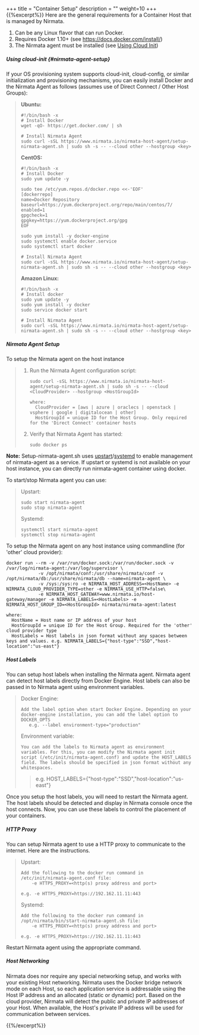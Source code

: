 +++
title = "Container Setup"
description = ""
weight=10
+++
{{%excerpt%}}
Here are the general requirements for a Container Host that is managed
by Nirmata.

 1.  Can be any Linux flavor that can run Docker.
 2.  Requires Docker 1.10+ (see <https://docs.docker.com/install/>)
 3.  The Nirmata agent must be installed (see [Using Cloud Init](/hostgroups/#nirmata-agent-setup))

##### Using cloud-init {#nirmata-agent-setup}

If your OS provisioning system supports cloud-init, cloud-config, or
similar initialization and provisioning mechanisms, you can easily
install Docker and the Nirmata Agent as follows (assumes use of Direct
Connect / Other Host Groups):

> **Ubuntu:**
>
> ``` {.sourceCode .bash}
> #!/bin/bash -x
> # Install Docker
> wget -qO- https://get.docker.com/ | sh
>
> # Install Nirmata Agent
> sudo curl -sSL https://www.nirmata.io/nirmata-host-agent/setup-nirmata-agent.sh | sudo sh -s -- --cloud other --hostgroup <key>
> ```
>
> **CentOS:**
>
> ``` {.sourceCode .bash}
> #!/bin/bash -x
> # Install Docker
> sudo yum update -y
>
> sudo tee /etc/yum.repos.d/docker.repo <<-'EOF'
> [dockerrepo]
> name=Docker Repository
> baseurl=https://yum.dockerproject.org/repo/main/centos/7/
> enabled=1
> gpgcheck=1
> gpgkey=https://yum.dockerproject.org/gpg
> EOF
>
> sudo yum install -y docker-engine
> sudo systemctl enable docker.service
> sudo systemctl start docker
>
> # Install Nirmata Agent
> sudo curl -sSL https://www.nirmata.io/nirmata-host-agent/setup-nirmata-agent.sh | sudo sh -s -- --cloud other --hostgroup <key>
> ```
>
> **Amazon Linux:**
>
> ``` {.sourceCode .bash}
> #!/bin/bash -x
> # Install docker
> sudo yum update -y
> sudo yum install -y docker
> sudo service docker start  
>
> # Install Nirmata Agent
> sudo curl -sSL https://www.nirmata.io/nirmata-host-agent/setup-nirmata-agent.sh | sudo sh -s -- --cloud other --hostgroup <key>
> ```

##### Nirmata Agent Setup

To setup the Nirmata agent on the host instance

> 1.  Run the Nirmata Agent configuration script:
>
>         sudo curl -sSL https://www.nirmata.io/nirmata-host-agent/setup-nirmata-agent.sh | sudo sh -s -- --cloud <CloudProvider> --hostgroup <HostGroupId>
>
>         where:
>           CloudProvider = [aws | azure | oraclecs | openstack | vsphere | google | digitalocean | other]
>           HostGroupId = unique ID for the Host Group. Only required for the 'Direct Connect' container hosts
>
> 2.  Verify that Nirmata Agent has started:
>
>         sudo docker ps

**Note:** Setup-nirmata-agent.sh uses [upstart](http://upstart.ubuntu.com/)/[systemd](http://wiki.debian.org/systemd) to enable management of nirmata-agent as a service. If upstart or systemd is not available on your host instance, you can directly run nirmata-agent container using docker.


To start/stop Nirmata agent you can use:

> Upstart:
>
>     sudo start nirmata-agent
>     sudo stop nirmata-agent
>
> Systemd:
>
>     systemctl start nirmata-agent
>     systemctl stop nirmata-agent

To setup the Nirmata agent on any host instance using commandline (for
'other' cloud provider):

    docker run --rm -v /var/run/docker.sock:/var/run/docker.sock -v /var/log/nirmata-agent:/var/log/supervisor \
                -v /opt/nirmata/conf:/usr/share/nirmata/conf -v /opt/nirmata/db:/usr/share/nirmata/db --name=nirmata-agent \
                -v /sys:/sys:ro -e NIRMATA_HOST_ADDRESS=<HostName> -e NIRMATA_CLOUD_PROVIDER_TYPE=other -e NIRMATA_USE_HTTP=false\
                -e NIRMATA_HOST_GATEWAY=www.nirmata.io/host-gateway/manager -e NIRMATA_LABELS=<HostLabels> -e NIRMATA_HOST_GROUP_ID=<HostGroupId> nirmata/nirmata-agent:latest

    where:
      HostName = Host name or IP address of your host
      HostGroupId = unique ID for the Host Group. Required for the 'other' cloud provider type
      HostLabels = Host labels in json format without any spaces between keys and values. e.g. NIRMATA_LABELS={"host-type":"SSD","host-location":"us-east"}

##### Host Labels

You can setup host labels when installing the Nirmata agent. Nirmata
agent can detect host labels directly from Docker Engine. Host labels
can also be passed in to Nirmata agent using environment variables.

> Docker Engine:
>
>     Add the label option when start Docker Engine. Depending on your docker-engine installation, you can add the label option to DOCKER_OPTS
>        e.g. --label environment-type="production"
>
> Environment variable:
>
>     You can add the labels to Nirmata agent as environment variables. For this, you can modify the Nirmata agent init script (/etc/init/nirmata-agent.conf) and update the HOST_LABELS field. The labels should be specified in json format without any whitespaces.
>
> > e.g.
> > HOST_LABELS={"host-type":"SSD","host-location":"us-east"}

Once you setup the host labels, you will need to restart the Nirmata
agent. The host labels should be detected and display in Nirmata console
once the host connects. Now, you can use these labels to control the
placement of your containers.

##### HTTP Proxy

You can setup Nirmata agent to use a HTTP proxy to communicate to the
internet. Here are the instructions.

> Upstart:
>
>     Add the following to the docker run command in /etc/init/nirmata-agent.conf file:
>         -e HTTPS_PROXY=<http(s) proxy address and port>
>
>     e.g. -e HTTPS_PROXY=https://192.162.11.11:443
>
> Systemd:
>
>     Add the following to the docker run command in /opt/nirmata/bin/start-nirmata-agent.sh file:
>         -e HTTPS_PROXY=<http(s) proxy address and port>
>
>     e.g. -e HTTPS_PROXY=https://192.162.11.11:443

Restart Nirmata agent using the appropriate command.

##### Host Networking

Nirmata does nor require any special networking setup, and works with
your existing Host networking. Nirmata uses the Docker bridge network
mode on each Host, so each application service is addressable using the
Host IP address and an allocated (static or dynamic) port. Based on the
cloud provider, Nirmata will detect the public and private IP addresses
of your Host. When available, the Host's private IP address will be
used for communication between services.

{{%/excerpt%}}
